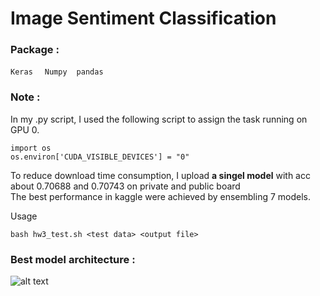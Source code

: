 # Image Sentiment Classification

### Package : 
`Keras` &nbsp; ` Numpy`  &nbsp;` pandas` &nbsp;


### Note :
In my .py script, I used the following script to assign the task running on GPU 0.<br>

```
import os
os.environ['CUDA_VISIBLE_DEVICES'] = "0"
```
To reduce download time consumption, I upload **a singel model** with acc about 0.70688 and 0.70743 on private and public board <br>
The best performance in kaggle were achieved by ensembling 7 models.<br>

Usage<br>

```
bash hw3_test.sh <test data> <output file>
```
### Best model architecture :
![alt text](https://github.com/thtang/ML2017FALL/blob/master/hw3/best_cnn.png)